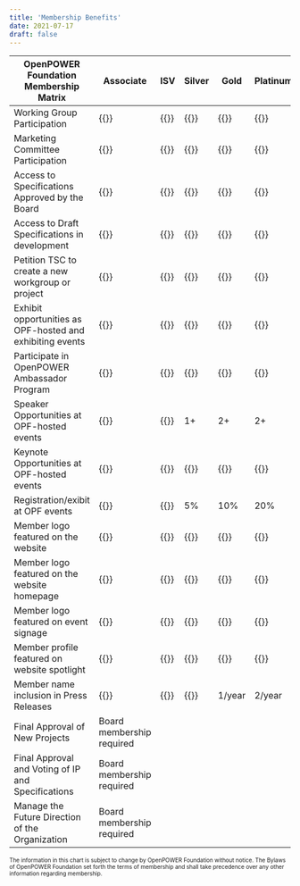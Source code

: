 ```yaml
---
title: 'Membership Benefits'
date: 2021-07-17
draft: false
---
```


| OpenPOWER Foundation Membership Matrix                     | Associate | ISV     | Silver  | Gold    | Platinum |
|------------------------------------------------------------|-----------|---------|---------|---------|----------|
| Working Group Participation                                | {{<v>}}   | {{<v>}} | {{<v>}} | {{<v>}} | {{<v>}}  |
| Marketing Committee Participation                          | {{<v>}}   | {{<v>}} | {{<v>}} | {{<v>}} | {{<v>}}  |
| Access to Specifications Approved by the Board             | {{<v>}}   | {{<v>}} | {{<v>}} | {{<v>}} | {{<v>}}  |
| Access to Draft Specifications in development              | {{<v>}}   | {{<v>}} | {{<v>}} | {{<v>}} | {{<v>}}  |
| Petition TSC to create a new workgroup or project          | {{<v>}}   | {{<v>}} | {{<v>}} | {{<v>}} | {{<v>}}  |
| Exhibit opportunities as OPF-hosted and exhibiting events  | {{<v>}}   | {{<v>}} | {{<v>}} | {{<v>}} | {{<v>}}  |
| Participate in OpenPOWER Ambassador Program                | {{<v>}}   | {{<v>}} | {{<v>}} | {{<v>}} | {{<v>}}  |
| Speaker Opportunities at OPF-hosted events                 | {{<v>}}   | {{<x>}} | 1+      | 2+      | 2+       |
| Keynote Opportunities at OPF-hosted events                 | {{<x>}}   | {{<x>}} | {{<x>}} | {{<x>}} | {{<v>}}  |
| Registration/exibit at OPF events                          | {{<x>}}   | {{<x>}} | 5%      | 10%     | 20%      |
| Member logo featured on the website                        | {{<v>}}   | {{<v>}} | {{<v>}} | {{<v>}} | {{<v>}}  |
| Member logo featured on the website homepage               | {{<x>}}   | {{<x>}} | {{<x>}} | {{<v>}} | {{<v>}}  |
| Member logo featured on event signage                      | {{<x>}}   | {{<x>}} | {{<x>}} | {{<v>}} | {{<v>}}  |
| Member profile featured on website spotlight               | {{<x>}}   | {{<x>}} | {{<x>}} | {{<v>}} | {{<v>}}  |
| Member name inclusion in Press Releases                    | {{<x>}}   | {{<x>}} | {{<x>}} | 1/year  | 2/year   |
| Final Approval of New Projects                             | <span>Board membership required</span>             |
| Final Approval and Voting of IP and Specifications         | <span>Board membership required</span>             |
| Manage the Future Direction of the Organization            | <span>Board membership required</span>             |

<span style="font-size: 10px;">
The information in this chart is subject to change by OpenPOWER Foundation without notice.
The Bylaws of OpenPOWER Foundation set forth the terms of membership and shall take precedence over any other information regarding membership.  
</span>
